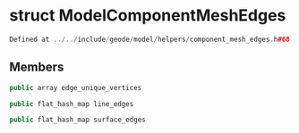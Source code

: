 # struct ModelComponentMeshEdges

```cpp
Defined at ../../include/geode/model/helpers/component_mesh_edges.h#68
```

## Members

```cpp
public array edge_unique_vertices

```

```cpp
public flat_hash_map line_edges

```

```cpp
public flat_hash_map surface_edges

```



